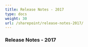 ```yaml
---
title: Release Notes - 2017
type: docs
weight: 30
url: /sharepoint/release-notes-2017/
---
```


### Release Notes - 2017
